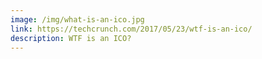 ```yaml
---
image: /img/what-is-an-ico.jpg
link: https://techcrunch.com/2017/05/23/wtf-is-an-ico/
description: WTF is an ICO?
---
```

